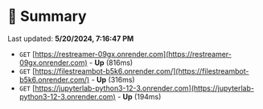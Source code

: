# 📖 Summary
Last updated: **5/20/2024, 7:16:47 PM**

- `GET` [https://restreamer-09gx.onrender.com](https://restreamer-09gx.onrender.com) - **Up** (816ms)
- `GET` [https://filestreambot-b5k6.onrender.com/](https://filestreambot-b5k6.onrender.com/) - **Up** (316ms)
- `GET` [https://jupyterlab-python3-12-3.onrender.com](https://jupyterlab-python3-12-3.onrender.com) - **Up** (194ms)
